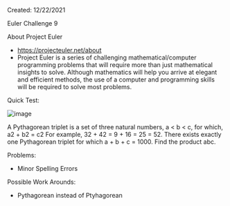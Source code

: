 Created: 12/22/2021

Euler Challenge 9

About Project Euler
 - https://projecteuler.net/about
 - Project Euler is a series of challenging mathematical/computer programming problems that will require more than just mathematical insights to solve. Although mathematics will help you arrive at elegant and efficient methods, the use of a computer and programming skills will be required to solve most problems.

Quick Test: 

![image](https://user-images.githubusercontent.com/104415326/167488722-e8f51580-b7e8-49af-bcef-78ca97e18ef1.png)

A Pythagorean triplet is a set of three natural numbers, a < b < c, for which, a2 + b2 = c2
For example, 32 + 42 = 9 + 16 = 25 = 52.
There exists exactly one Pythagorean triplet for which a + b + c = 1000.
Find the product abc.

Problems: 

 - Minor Spelling Errors 

Possible Work Arounds:

 - Pythagorean instead of Ptyhagorean
